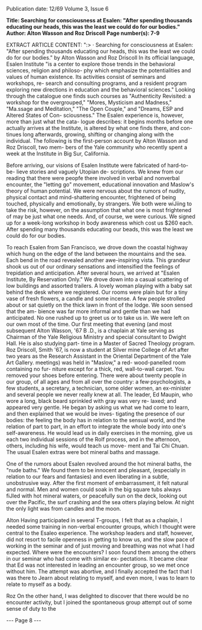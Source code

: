 Publication date: 12/69
Volume 3, Issue 6

**Title: Searching for consciousness at Esalen: "After spending thousands educating our heads, this was the least we could do for our bodies."**
**Author: Alton Wasson and Roz Driscoll**
**Page number(s): 7-9**

EXTRACT ARTICLE CONTENT:
":>
· 
Searching for consciousness at Esalen: "After spending thousands 
educating our heads, this was the least we could do for our bodies." 
by Alton Wasson and Roz Driscoll 
In its official language, Esalen Institute "is 
a center to explore those trends in the 
behavioral sciences, religion and philoso-
phy which emphasize the potentialities and 
values of human existence. Its activities 
consist of seminars and workshops, re-
search and consulting programs, and a 
resident program exploring new directions 
in education and the behavioral sciences." 
Looking through the catalogue one finds 
such courses as "Authenticity Revisited: a 
workshop for the overgrouped," "Mores, 
Mysticism and Madness," "Ma.ssage and 
Meditation," "The Open Couple," and 
"Dreams, ESP and Altered States of Con-
sciousness." The Esalen experience is, 
however, more than just what the cata-
logue describes: it begins months before 
one actually arrives at the Institute, is 
altered by what one finds there, and con-
tinues long afterwards, growing, shifting or 
changing along with the individual. The 
following is the first-person account by 
Alton Wasson and Roz Driscoll, two mem-
bers of the Yale community who recently 
spent a week at the Institute in Big Sur, 
California. 

Before arriving, our visions of Esalen 
Institute were fabricated of hard-to- be-
lieve stories and vaguely Utopian de-
scriptions. We knew from our reading that 
there were peopfe there involved in verbal 
and nonverbal encounter, the "letting go" 
movement, educational innovation and 
Maslow's theory of human potential. We 
were nervous about the rumors of nudity, 
physical contact and mind-shattering 
encounter, frightened of being touched, 
physically and emotionally, by strangers. 
We both were wiJiing to take the risk, 
however, on the assumption that what one 
is most frightened of may be just what one 
needs. And, of course, we were curious. 
We signed up for a week-long workshop in 
body awareness which cost us $260 each. 
After spending many thousands educating 
our beads, this was the least we could do 
for our bodies. 

To reach Esalen from San Francisco, we 
drove down the coastal highway which 
hung on the edge of the land between the 
mountains and the sea. Each bend in the 
road revealed another awe-inspiring vista. 
This grandeur shook us out of our ordinary 
sensations and intensified the feelings of 
trepidation and anticipation. After several 
hours, we arrived at "Esalen Institute, By 
Reservation Only." We drove down into a 
casual scattering of low buildings and 
assorted trailers. A lovely woman playing 
with a baby sat behind the desk where we 
registered. Our rooms were plain but for a 
tiny vase of fresh flowers, a candle and 
some incense. A few people strolled about 
or sat quietly on the thick lawn in front of 
the lodge. We soon sensed that the am-
bience was far more informal and gentle 
than we had anticipated. No one rushed up 
to greet us or to take us in. We were left 
on our own most of the time. Our first 
meeting that evening (and most subsequent 
Alton Wasson, '67 B .D., is a chaplain at 
Yale serving as Chairman of the Yale 
Religious Ministry and special consultant 
to Dwight Hall. He is also studying part-
time in a Master of Sacred Theology 
program. 
Roz Driscoll, Smith '67, is now a student 
at Silver mine College of Art after two 
years as the Research Assistant in the 
Oriental Department of the Yale Art 
Gallery. 
meetings) was held in "Maslow," a red-
wood-panelled room containing no fur-
niture except for a thick, red, wall-to-wall 
carpet. You removed your shoes before 
entering. There were about twenty people 
in our group, of all ages and from all over 
the country: a few·psychologists, a few 
students, a secretary, a technician, some 
older women, an ex-minister and several 
people we never really knew at all. The 
leader, Ed Maupin, who wore a long, black 
beard sprinkled with gray was very re-
laxed; and appeared very gentle. He began 
by asking us what we had come to learn, 
and then explained that we would be inves-
tigating the presence of our bodies: the 
feeling the body has in relation to the 
sensual world, and the relation of part to 
part, in an effort to integrate the whole 
body into one's self-awareness. He would 
lead us in daily exercises in the morning, 
give us each two individual sessions of the 
Rolf process, and in the afternoon, others, 
including his wife, would teach us move-
ment and Tai Chi Chuan. The usual Esalen 
extras were bot mineral baths and massage. 

One of the rumors about Esalen revolved 
around the hot mineral baths, the "nude 
baths." We found them to be innocent and 
pleasant, (especially in relation to our fears 
and fantasies) and even liberating in a 
subtle, unobstrusive way. After the first 
moment of embarrassment, it felt natural 
and normal. Men and women could soak 
in the big square tubs always fiJled with hot 
mineral waters, or peacefully sun on the 
deck, looking out over the Pacific, the surf 
crashing and the sea otters playing below. 
At night the only light was from candles 
and the moon. 

Alton 
Having participated in several T-groups, 
I felt that as a chaplain, I needed some 
training in non-verbal encounter groups, 
which I thought were central to the Esaleo 
experience. The workshop leaders and 
staff, however, did not resort to facile 
openness in getting to know us, and the 
slow pace of working in the seminar and of 
just moving and breathing was not what I 
had expected. Where were the encounters? 
I soon found them among the others in our 
seminar who had come with similar ex-
pectations. It became clear that Ed was not 
interested in leading an encounter group, 
so we met once without him. The attempt 
was abortive, and I finally accepted the fact 
that I was there to Jearn about relating to 
myself, and even more, I was to learn to 
relate to myself as a body. 

Roz 
On the other hand, I was delighted to 
discover that there would be no encounter 
activity, but I joined the spontaneous group 
attempt out of some sense of duty to the


--- Page 8 ---